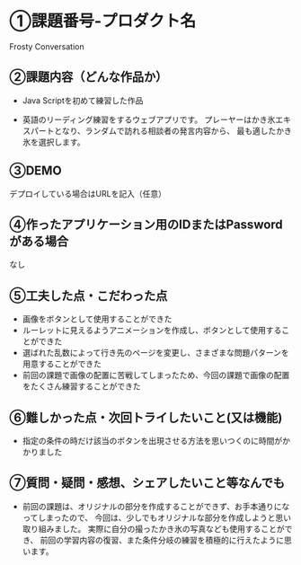 # ①課題番号-プロダクト名

Frosty Conversation

## ②課題内容（どんな作品か）

- Java Scriptを初めて練習した作品
  
- 英語のリーディング練習をするウェブアプリです。
  プレーヤーはかき氷エキスパートとなり、ランダムで訪れる相談者の発言内容から、
  最も適したかき氷を選択します。
  
## ③DEMO

デプロイしている場合はURLを記入（任意）

## ④作ったアプリケーション用のIDまたはPasswordがある場合

なし

## ⑤工夫した点・こだわった点

- 画像をボタンとして使用することができた
- ルーレットに見えるようアニメーションを作成し、ボタンとして使用することができた
- 選ばれた乱数によって行き先のページを変更し、さまざまな問題パターンを用意することができた
- 前回の課題で画像の配置に苦戦してしまったため、今回の課題で画像の配置をたくさん練習することができた

## ⑥難しかった点・次回トライしたいこと(又は機能)

- 指定の条件の時だけ該当のボタンを出現させる方法を思いつくのに時間がかかりました

## ⑦質問・疑問・感想、シェアしたいこと等なんでも

- 前回の課題は、オリジナルの部分を作成することができず、お手本通りになってしまったので、
  今回は、少しでもオリジナルな部分を作成しようと思い取り組みました。
  実際に自分の撮ったかき氷の写真なども使用することができ、
  前回の学習内容の復習、また条件分岐の練習を積極的に行えたように思います。

